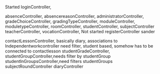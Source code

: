 Started
loginController,

absenceController,
absencereasonController,
administratorController,
gradeChoiceController,
gradingTypeController,
moduleController,
moduletypeController,
roomController,
studentController,
subjectController
teacherController,
vocationController,
Not started
registerController sander

contactLessonController, basically diary, associations to 
Independentworkcontroller need filter, student based, somehow has to be connected to contactlesson
studentGradeController,
studentGroupController,needs filter by studentGroup
studentInGroupsController,need filters studentGroups
subjectRoundController
diaryController
